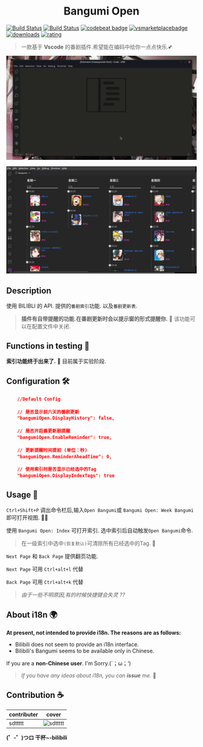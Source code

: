 <h1 align="center">
  Bangumi Open
</h1>


[![Build Status](https://travis-ci.com/sdttttt/vscode-bangumi.svg?branch=master)](https://travis-ci.com/sdttttt/vscode-bangumi)
[![Build Status](https://dev.azure.com/shiinazch/Vscode%20Bangumi/_apis/build/status/sdttttt.vscode-bangumi?branchName=master)](https://dev.azure.com/shiinazch/Vscode%20Bangumi/_build/latest?definitionId=4&branchName=master)
[![codebeat badge](https://codebeat.co/badges/cd0a8650-e9e0-42fd-94c7-0aa866878b00)](https://codebeat.co/projects/github-com-sdttttt-vscode-bangumi-master)
[![vsmarketplacebadge](https://vsmarketplacebadge.apphb.com/version/sdttttt.bangumiopen.svg)](https://github.com/sdttttt/vscode-bangumi)
[![downloads](https://vsmarketplacebadge.apphb.com/downloads/sdttttt.bangumiopen.svg)](https://github.com/sdttttt/vscode-bangumi)
[![rating](https://vsmarketplacebadge.apphb.com/rating/sdttttt.bangumiopen.svg)](https://github.com/sdttttt/vscode-bangumi)

> 一款基于 **Vscode** 的番剧插件.希望能在编码中给你一点点快乐.💕

![b1](https://raw.githubusercontent.com/sdttttt/vscode-bangumi/master/resources/b1.gif)

![b2](https://raw.githubusercontent.com/sdttttt/vscode-bangumi/master/resources/b2.png)

## Description

使用 BILIBLI 的 API. 
提供的`番剧索引`功能. 以及`番剧更新表`.

> **插件有自带提醒的功能.在番剧更新时会以提示窗的形式提醒你.** 🎉
该功能可以在配置文件中关闭.

## Functions in testing 🚧

**索引功能终于出来了.**  🎉
目前属于实验阶段.

## Configuration 🛠

```json
    //Default Config

    // 是否显示前六天的番剧更新
    "bangumiOpen.DisplayHistory": false,

    // 是否开启番更新剧提醒
    "bangumiOpen.EnableReminder": true,
    
    // 更新提醒时间提前 (单位：秒)
    "bangumiOpen.ReminderAheadTime": 0,
    
    // 使用索引时是否显示已经选中的Tag
    "bangumiOpen.DisplayIndexTags": true
```

## Usage 💖

`Ctrl+Shift+P` 调出命令栏后,输入`Open Bangumi`或 `Bangumi Open: Week Bangumi` 即可打开视图. 🕵️‍♂️

使用 `Bangumi Open: Index` 可打开索引. 选中索引后自动触发`Open Bangumi`命令.

> 在一级索引中选中`(恢复默认)`可清除所有已经选中的Tag. 📑

`Next Page` 和 `Back Page` 提供翻页功能.

`Next Page` 可用 `Ctrl+alt+l` 代替

`Back Page` 可用 `Ctrl+alt+k` 代替

> *由于一些不明原因,有的时候快捷键会失灵 ??*

## About i18n 🌍

**At present, not intended to provide i18n. The reasons are as follows:**
- Bilibili does not seem to provide an i18n interface.
- Bilibili's Bangumi seems to be available only in Chinese.

If you are a **non-Chinese user**.
I'm Sorry.(´；ω；‘)

> *If you have any ideas about i18n, you can **issue** me.* 👋

## Contribution ☕

|  contributer   | cover  |
|  ----  | ----  |
| sdttttt  | ![sdttttt](https://avatars1.githubusercontent.com/u/42728902?s=96&v=4) |

**(゜-゜)つロ 干杯~-bilibili**
